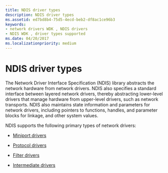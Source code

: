 ```yaml
---
title: NDIS driver types
description: NDIS driver types
ms.assetid: ed7bd8b4-75d5-4ecd-beb2-df8ac1ce96b3
keywords:
- network drivers WDK , NDIS drivers
- NDIS WDK , driver types supported
ms.date: 04/20/2017
ms.localizationpriority: medium
---
```


# NDIS driver types





The Network Driver Interface Specification (NDIS) library abstracts the network hardware from network drivers. NDIS also specifies a standard interface between layered network drivers, thereby abstracting lower-level drivers that manage hardware from upper-level drivers, such as network transports. NDIS also maintains state information and parameters for network drivers, including pointers to functions, handles, and parameter blocks for linkage, and other system values.

NDIS supports the following primary types of network drivers:

-   [Miniport drivers](ndis-miniport-drivers2.md)

-   [Protocol drivers](ndis-protocol-drivers2.md)

-   [Filter drivers](ndis-filter-drivers.md)

-   [Intermediate drivers](ndis-intermediate-drivers.md)

 

 





